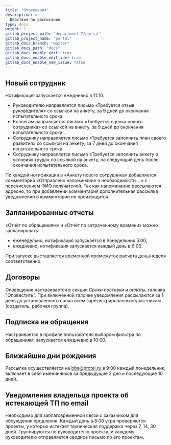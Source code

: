 ```yaml
---
title: "Оповещения"
description: >
  Действия по расписанию
type: docs
weight: 2
gitlab_project_path: "department-7/portal"
gitlab_project_name: "portal"
gitlab_docs_branch: "master"
gitlab_docs_path: "docs"
gitlab_docs_enable_edit: true
gitlab_docs_enable_edit_ide: true
gitlab_docs_enable_new_issue: false
---
```


## Новый сотрудник

Нотификация запускается ежедневно в 11:10.

- Руководителю направляется письмо «Требуется отзыв руководителя» со ссылкой на анкету, за 9 дней до окончания испытательного срока.
- Коллегам направляется письмо «Требуется оценка нового сотрудника» со ссылкой на анкету, за 9 дней до окончания испытательного срока .
- Сотруднику направляется письмо «Требуется заполнить план своего развития» со ссылкой на анкету, за 7 дней до окончания испытательного срока.
- Сотруднику направляется письмо «Требуется заполнить анкету о условиях труда» со ссылкой на анкету, на следующий день после окончания испытательного срока.

По каждой нотификации в «Анкету нового сотрудника» добавляется комментарий «Отправлено напоминание о необходимости …» с перечислением ФИО получателей. Так как напоминание рассылаются адресно, то при добавлении комментария дополнительная рассылка уведомлений о комментарии не производится.

## Запланированные отчеты

«Отчёт по обращениям» и «Отчёт по затраченному времени» можно запланировать:
- еженедельно, нотификация запускается в понедельник 5:00, 
- ежедневно, нотификация запускается каждый день в 6:00.

При запуске выставляется временной промежуток расчета день/неделя соответственно.

## Договоры

Оповещение настраивается в секции *Сроки поставки и оплаты*, галочка "Оповестить".
При включённой галочке уведомления рассылаются за 1 день до установленного срока всем зарегистрированным участникам (создатель, рабочая группа).

## Подписка на обращения

Настраивается в профиле пользователя выбором фильтра по обращениям, запускается ежедневно в 10:00.

## Ближайшие дни рождения

Рассылка осуществляется на bbs@protei.ru в 9:00 каждый понедельник, включает в себя именинников за предыдущие 2 дня и последующие 10 дней.

## Уведомления владельца проекта об истекающей ТП по email 

Необходимо для заблаговременной связи с заказчиком для обсуждения продления.
Каждый день в 8:00 утра проверяются проекты, у которых истекает техническая поддержка через 7, 14, 30 дней.
Группируются по руководителю проекта, и каждому руководителю отправляется сводное письмо по его проектам.




